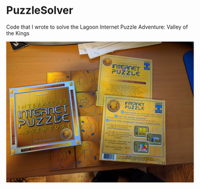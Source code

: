 # PuzzleSolver
Code that I wrote to solve the Lagoon Internet Puzzle Adventure: Valley of the Kings

![alt text](/internetpuzzle1.png "Internet Puzzle Box")
